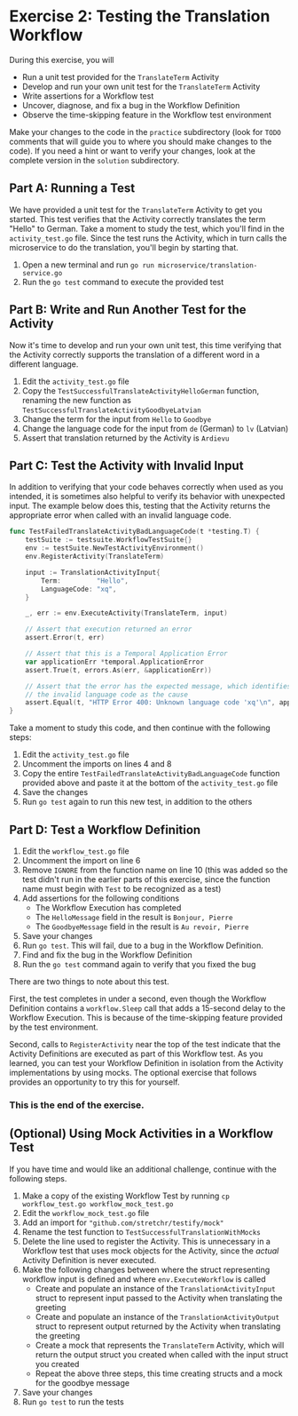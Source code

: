 # Exercise 2: Testing the Translation Workflow
During this exercise, you will

* Run a unit test provided for the `TranslateTerm` Activity
* Develop and run your own unit test for the `TranslateTerm` Activity
* Write assertions for a Workflow test 
* Uncover, diagnose, and fix a bug in the Workflow Definition
* Observe the time-skipping feature in the Workflow test environment

Make your changes to the code in the `practice` subdirectory (look for 
`TODO` comments that will guide you to where you should make changes to 
the code). If you need a hint or want to verify your changes, look at 
the complete version in the `solution` subdirectory.

## Part A: Running a Test

We have provided a unit test for the `TranslateTerm` Activity
to get you started. This test verifies that the Activity correctly 
translates the term "Hello" to German. Take a moment to study the 
test, which you'll find in the `activity_test.go` file. Since the 
test runs the Activity, which in turn calls the microservice to do 
the translation, you'll begin by starting that.

1. Open a new terminal and run `go run microservice/translation-service.go` 
2. Run the `go test` command to execute the provided test

## Part B: Write and Run Another Test for the Activity

Now it's time to develop and run your own unit test, this time 
verifying that the Activity correctly supports the translation 
of a different word in a different language.

1. Edit the `activity_test.go` file
2. Copy the `TestSuccessfulTranslateActivityHelloGerman` function, 
   renaming the new function as `TestSuccessfulTranslateActivityGoodbyeLatvian`
3. Change the term for the input from `Hello` to `Goodbye` 
4. Change the language code for the input from `de` (German) to `lv` (Latvian)
5. Assert that translation returned by the Activity is `Ardievu` 

## Part C: Test the Activity with Invalid Input

In addition to verifying that your code behaves correctly when used as 
you intended, it is sometimes also helpful to verify its behavior with 
unexpected input. The example below does this, testing that the Activity 
returns the appropriate error when called with an invalid language code. 

```go
func TestFailedTranslateActivityBadLanguageCode(t *testing.T) {
	testSuite := testsuite.WorkflowTestSuite{}
	env := testSuite.NewTestActivityEnvironment()
	env.RegisterActivity(TranslateTerm)

	input := TranslationActivityInput{
		Term:         "Hello",
		LanguageCode: "xq",
	}

	_, err := env.ExecuteActivity(TranslateTerm, input)

	// Assert that execution returned an error
	assert.Error(t, err)

	// Assert that this is a Temporal Application Error
	var applicationErr *temporal.ApplicationError
	assert.True(t, errors.As(err, &applicationErr))

	// Assert that the error has the expected message, which identifies
	// the invalid language code as the cause
	assert.Equal(t, "HTTP Error 400: Unknown language code 'xq'\n", applicationErr.Message())
}
```

Take a moment to study this code, and then continue with the 
following steps:

1. Edit the `activity_test.go` file
2. Uncomment the imports on lines 4 and 8
3. Copy the entire `TestFailedTranslateActivityBadLanguageCode` function
   provided above and paste it at the bottom of the `activity_test.go` file 
4. Save the changes
5. Run `go test` again to run this new test, in addition to the others


## Part D: Test a Workflow Definition

1. Edit the `workflow_test.go` file
2. Uncomment the import on line 6
3. Remove `IGNORE` from the function name on line 10 (this was added 
   so the test didn't run in the earlier parts of this exercise, since 
   the function name must begin with `Test` to be recognized as a test)
4. Add assertions for the following conditions
   * The Workflow Execution has completed
   * The `HelloMessage` field in the result is `Bonjour, Pierre`
   * The `GoodbyeMessage` field in the result is `Au revoir, Pierre`
5. Save your changes
6. Run `go test`. This will fail, due to a bug in the Workflow Definition.
7. Find and fix the bug in the Workflow Definition
8. Run the `go test` command again to verify that you fixed the bug

There are two things to note about this test.

First, the test completes in under a second, even though the Workflow 
Definition contains a `workflow.Sleep` call that adds a 15-second delay 
to the Workflow Execution. This is because of the time-skipping feature
provided by the test environment.

Second, calls to `RegisterActivity` near the top of the test indicate 
that the Activity Definitions are executed as part of this Workflow 
test. As you learned, you can test your Workflow Definition in isolation 
from the Activity implementations by using mocks. The optional exercise 
that follows provides an opportunity to try this for yourself.


### This is the end of the exercise.


## (Optional) Using Mock Activities in a Workflow Test

If you have time and would like an additional challenge, 
continue with the following steps.

1. Make a copy of the existing Workflow Test by running 
   `cp workflow_test.go workflow_mock_test.go`
2. Edit the `workflow_mock_test.go` file
3. Add an import for `"github.com/stretchr/testify/mock"`
4. Rename the test function to `TestSuccessfulTranslationWithMocks`
5. Delete the line used to register the Activity. 
   This is unnecessary in a Workflow test that uses mock
   objects for the Activity, since the *actual* Activity 
   Definition is never executed.
6. Make the following changes between where the struct representing
   workflow input is defined and where `env.ExecuteWorkflow` is called
   * Create and populate an instance of the `TranslationActivityInput`
     struct to represent input passed to the Activity when translating 
     the greeting
   * Create and populate an instance of the `TranslationActivityOutput`
     struct to represent output returned by the Activity when translating 
     the greeting
   * Create a mock that represents the `TranslateTerm` Activity, 
     which will return the output struct you created when called 
     with the input struct you created
   * Repeat the above three steps, this time creating structs and 
     a mock for the goodbye message
7. Save your changes
8. Run `go test` to run the tests
